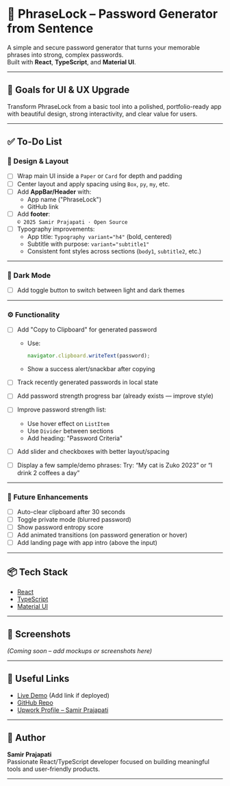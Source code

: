 # 🔐 PhraseLock – Password Generator from Sentence

A simple and secure password generator that turns your memorable phrases into strong, complex passwords.  
Built with **React**, **TypeScript**, and **Material UI**.

---

## 🎯 Goals for UI & UX Upgrade

Transform PhraseLock from a basic tool into a polished, portfolio-ready app with beautiful design, strong interactivity, and clear value for users.

---

## ✅ To-Do List

### 🎨 Design & Layout

- [ ] Wrap main UI inside a `Paper` or `Card` for depth and padding
- [ ] Center layout and apply spacing using `Box`, `py`, `my`, etc.
- [ ] Add **AppBar/Header** with:
  - App name ("PhraseLock")
  - GitHub link
- [ ] Add **footer**:  
  `© 2025 Samir Prajapati · Open Source`
- [ ] Typography improvements:
  - App title: `Typography variant="h4"` (bold, centered)
  - Subtitle with purpose: `variant="subtitle1"`
  - Consistent font styles across sections (`body1`, `subtitle2`, etc.)

---

### 🌙 Dark Mode

- [ ] Add toggle button to switch between light and dark themes

---

### ⚙️ Functionality

- [ ] Add "Copy to Clipboard" for generated password
  - Use:  
    ```ts
    navigator.clipboard.writeText(password);
    ```
  - Show a success alert/snackbar after copying

- [ ] Track recently generated passwords in local state
- [ ] Add password strength progress bar (already exists — improve style)
- [ ] Improve password strength list:
  - Use hover effect on `ListItem`
  - Use `Divider` between sections
  - Add heading: "Password Criteria"
- [ ] Add slider and checkboxes with better layout/spacing
- [ ] Display a few sample/demo phrases:
        Try: “My cat is Zuko 2023” or “I drink 2 coffees a day”

---

### 🧪 Future Enhancements

- [ ] Auto-clear clipboard after 30 seconds
- [ ] Toggle private mode (blurred password)
- [ ] Show password entropy score
- [ ] Add animated transitions (on password generation or hover)
- [ ] Add landing page with app intro (above the input)

---

## 📦 Tech Stack

- [React](https://reactjs.org/)
- [TypeScript](https://www.typescriptlang.org/)
- [Material UI](https://mui.com/)

---

## 📸 Screenshots

*(Coming soon – add mockups or screenshots here)*

---

## 🔗 Useful Links

- [Live Demo](#) (Add link if deployed)
- [GitHub Repo](#)
- [Upwork Profile – Samir Prajapati](https://www.upwork.com/freelancers/~01fba7ca6af5995f8d)

---

## 👋 Author

**Samir Prajapati**  
Passionate React/TypeScript developer focused on building meaningful tools and user-friendly products.

---

